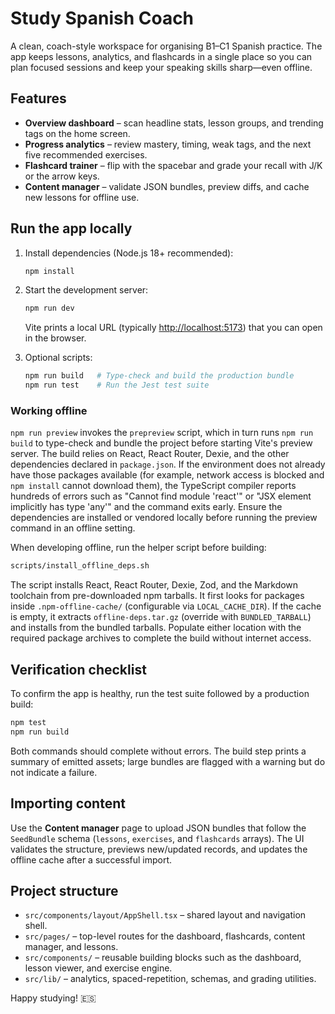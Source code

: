 # Study Spanish Coach

A clean, coach-style workspace for organising B1–C1 Spanish practice. The app keeps lessons, analytics, and flashcards in a single place so you can plan focused sessions and keep your speaking skills sharp—even offline.

## Features

- **Overview dashboard** – scan headline stats, lesson groups, and trending tags on the home screen.
- **Progress analytics** – review mastery, timing, weak tags, and the next five recommended exercises.
- **Flashcard trainer** – flip with the spacebar and grade your recall with J/K or the arrow keys.
- **Content manager** – validate JSON bundles, preview diffs, and cache new lessons for offline use.

## Run the app locally

1. Install dependencies (Node.js 18+ recommended):

   ```bash
   npm install
   ```

2. Start the development server:

   ```bash
   npm run dev
   ```

   Vite prints a local URL (typically <http://localhost:5173>) that you can open in the browser.

3. Optional scripts:

   ```bash
   npm run build   # Type-check and build the production bundle
   npm run test    # Run the Jest test suite
   ```

### Working offline

`npm run preview` invokes the `prepreview` script, which in turn runs `npm run build` to type-check and bundle the project before
starting Vite's preview server. The build relies on React, React Router, Dexie, and the other dependencies declared in
`package.json`. If the environment does not already have those packages available (for example, network access is blocked and
`npm install` cannot download them), the TypeScript compiler reports hundreds of errors such as "Cannot find module 'react'" or
"JSX element implicitly has type 'any'" and the command exits early. Ensure the dependencies are installed or vendored locally
before running the preview command in an offline setting.

When developing offline, run the helper script before building:

```bash
scripts/install_offline_deps.sh
```

The script installs React, React Router, Dexie, Zod, and the Markdown toolchain from pre-downloaded npm tarballs. It first looks for packages inside `.npm-offline-cache/` (configurable via `LOCAL_CACHE_DIR`). If the cache is empty, it extracts `offline-deps.tar.gz` (override with `BUNDLED_TARBALL`) and installs from the bundled tarballs. Populate either location with the required package archives to complete the build without internet access.

## Verification checklist

To confirm the app is healthy, run the test suite followed by a production build:

```bash
npm test
npm run build
```

Both commands should complete without errors. The build step prints a summary of emitted assets; large bundles are flagged with a warning but do not indicate a failure.

## Importing content

Use the **Content manager** page to upload JSON bundles that follow the `SeedBundle` schema (`lessons`, `exercises`, and `flashcards` arrays). The UI validates the structure, previews new/updated records, and updates the offline cache after a successful import.

## Project structure

- `src/components/layout/AppShell.tsx` – shared layout and navigation shell.
- `src/pages/` – top-level routes for the dashboard, flashcards, content manager, and lessons.
- `src/components/` – reusable building blocks such as the dashboard, lesson viewer, and exercise engine.
- `src/lib/` – analytics, spaced-repetition, schemas, and grading utilities.

Happy studying! 🇪🇸
